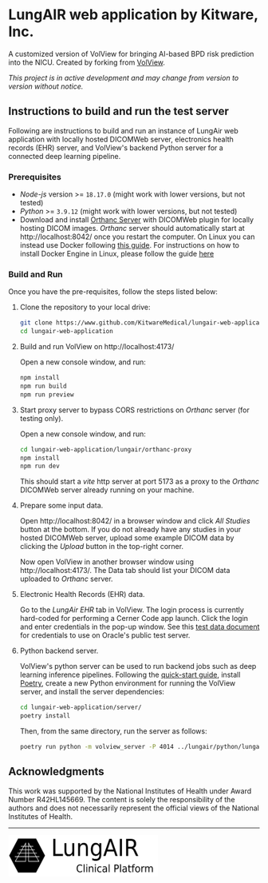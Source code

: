 # LungAIR web application by Kitware, Inc.

A customized version of VolView for bringing AI-based BPD risk prediction into the NICU.
Created by forking from [VolView](https://github.com/kitware/volview).

_This project is in active development and may change from version to version without notice._

## Instructions to build and run the test server
Following are instructions to build and run an instance of LungAir web application with
locally hosted DICOMWeb server, electronics health records (EHR) server, and VolView's
backend Python server for a connected deep learning pipeline.

### Prerequisites
- _Node-js_ version >= `18.17.0` (might work with lower versions, but not tested)
- _Python_ >= `3.9.12` (might work with lower versions, but not tested)
- Download and install [Orthanc Server](https://www.orthanc-server.com/download.php)
  with DICOMWeb plugin for locally hosting DICOM images.
  _Orthanc_ server should automatically start at http://localhost:8042/ once you restart the
  computer. On Linux you can instead use Docker following [this guide](orthanc-docker-quickstart.md).
  For instructions on how to install Docker Engine in Linux, please follow the guide [here](https://docs.docker.com/engine/install/ubuntu/)

### Build and Run
Once you have the pre-requisites, follow the steps listed below:

1. Clone the repository to your local drive:
    ```bash
    git clone https://www.github.com/KitwareMedical/lungair-web-application --branch=lungair-main
    cd lungair-web-application
    ```

2. Build and run VolView on http://localhost:4173/ 

    Open a new console window, and run:
    ```bash
    npm install
    npm run build
    npm run preview
    ```

3. Start proxy server to bypass CORS restrictions on _Orthanc_ server (for testing only).

    Open a new console window, and run:
    ```bash
    cd lungair-web-application/lungair/orthanc-proxy
    npm install
    npm run dev
    ```
    This should start a _vite_ http server at port 5173 as a proxy to the _Orthanc_ DICOMWeb
    server already running on your machine.

4. Prepare some input data.

    Open http://localhost:8042/ in a browser window and click _All Studies_ button at the bottom.
    If you do not already have any studies in your hosted DICOMWeb server, upload some example
    DICOM data by clicking the _Upload_ button in the top-right corner.

    Now open VolView in another browser window using http://localhost:4173/.
    The Data tab should list your DICOM data uploaded to _Orthanc_ server.

5. Electronic Health Records (EHR) data.

   Go to the _LungAir EHR_ tab in VolView. The login process is currently hard-coded for
   performing a Cerner Code app launch. Click the login and enter credentials in the
   pop-up window. See this [test data document](https://docs.google.com/document/d/10RnVyF1etl_17pyCyK96tyhUWRbrTyEcqpwzW-Z-Ybs/edit)
   for credentials to use on Oracle's public test server.

6. Python backend server.

   VolView's python server can be used to run backend jobs such as deep learning inference pipelines.
   Following the [quick-start guide](../documentation/content/doc/server-dev.md#starting-the-server),
   install [Poetry](https://python-poetry.org/), create a new Python environment for
   running the VolView server, and install the server dependencies:
   ```bash
   cd lungair-web-application/server/
   poetry install
   ```
   Then, from the same directory, run the server as follows:
   ```bash
   poetry run python -m volview_server -P 4014 ../lungair/python/lungair_methods.py
   ```

## Acknowledgments

This work was supported by the National Institutes of Health under Award Number R42HL145669.
The content is solely the responsibility of the authors and does not necessarily represent
the official views of the National Institutes of Health.

---

<img src="../lungair/resources/logo.png" width=300 />
